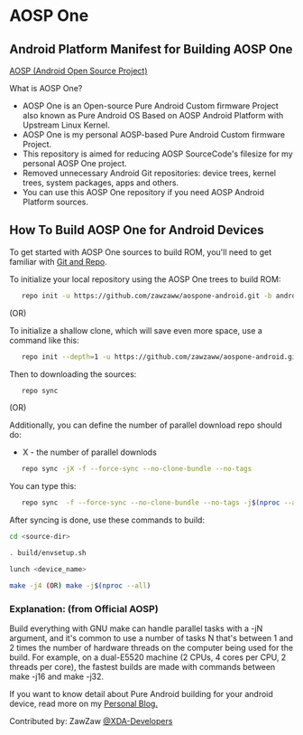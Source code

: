 # AOSP One
## Android Platform Manifest for Building AOSP One

[AOSP (Android Open Source Project)](https://android.googlesource.com/)

What is AOSP One?

- AOSP One is an Open-source Pure Android Custom firmware Project also known as Pure Android OS Based on AOSP Android Platform with Upstream Linux Kernel.
- AOSP One is my personal AOSP-based Pure Android Custom firmware Project.
- This repository is aimed for reducing AOSP SourceCode's filesize for my personal AOSP One project.
- Removed unnecessary Android Git repositories: device trees, kernel trees, system packages, apps and others.
- You can use this AOSP One repository if you need AOSP Android Platform sources.


## How To Build AOSP One for Android Devices
To get started with AOSP One sources to build ROM, you'll need to get
familiar with [Git and Repo](https://source.android.com/setup/build/downloading#installing-repo).

To initialize your local repository using the AOSP One trees to build ROM:
```bash
   repo init -u https://github.com/zawzaww/aospone-android.git -b android-9.0.0
```

(OR)

To initialize a shallow clone, which will save even more space, use a command like this:
```bash
   repo init --depth=1 -u https://github.com/zawzaww/aospone-android.git -b android-9.0.0
```

Then to downloading the sources:
```bash
   repo sync
```

 (OR)

Additionally, you can define the number of parallel download repo should do:
- X - the number of parallel downlods
```bash
   repo sync -jX -f --force-sync --no-clone-bundle --no-tags
```
You can type this:
```bash
   repo sync  -f --force-sync --no-clone-bundle --no-tags -j$(nproc --all)
```

After syncing is done, use these commands to build:
```bash
cd <source-dir>

. build/envsetup.sh

lunch <device_name>

make -j4 (OR) make -j$(nproc --all)
```
   
### Explanation: (from Official AOSP)
Build everything with GNU make can handle parallel tasks with a -jN argument, and it's common to use a number of tasks N that's between 1 and 2 times the number of hardware threads on the computer being used for the build. For example, on a dual-E5520 machine (2 CPUs, 4 cores per CPU, 2 threads per core), the fastest builds are made with commands between make -j16 and make -j32.

If you want to know detail about Pure Android building for your android device, read more on my [Personal Blog.](https://medium.com/zawzaww/how-to-build-custom-android-os-for-android-devices-cf4bba4bb3a5)

Contributed by: ZawZaw [@XDA-Developers](https://forum.xda-developers.com/member.php?u=7581611)
